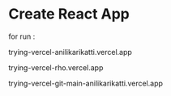 # Create React App
for run : 

trying-vercel-anilikarikatti.vercel.app



trying-vercel-rho.vercel.app




trying-vercel-git-main-anilikarikatti.vercel.app
